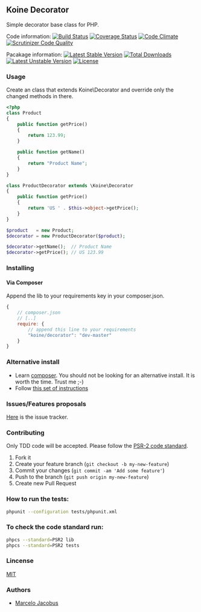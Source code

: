 Koine Decorator
-----------------

Simple decorator base class for PHP.

Code information:
[![Build Status](https://travis-ci.org/koinephp/Decorator.png?branch=master)](https://travis-ci.org/koinephp/Decorator)
[![Coverage Status](https://coveralls.io/repos/koinephp/Decorator/badge.png)](https://coveralls.io/r/koinephp/Decorator)
[![Code Climate](https://codeclimate.com/github/koinephp/Decorator.png)](https://codeclimate.com/github/koinephp/Decorator)
[![Scrutinizer Code Quality](https://scrutinizer-ci.com/g/koinephp/Decorator/badges/quality-score.png?b=master)](https://scrutinizer-ci.com/g/koinephp/Decorator/?branch=master)

Pacakage information:
[![Latest Stable Version](https://poser.pugx.org/koine/decorator/v/stable.svg)](https://packagist.org/packages/koine/decorator)
[![Total Downloads](https://poser.pugx.org/koine/decorator/downloads.svg)](https://packagist.org/packages/koine/decorator)
[![Latest Unstable Version](https://poser.pugx.org/koine/decorator/v/unstable.svg)](https://packagist.org/packages/koine/decorator)
[![License](https://poser.pugx.org/koine/decorator/license.svg)](https://packagist.org/packages/koine/decorator)

### Usage

Create an class that extends Koine\Decorator and override only the 
changed methods in there.

```php
<?php
class Product
{
    public function getPrice()
    {
        return 123.99;
    }

    public function getName()
    {
        return "Product Name";
    }
}

class ProductDecorator extends \Koine\Decorator
{
    public function getPrice()
    {
        return 'US ' . $this->object->getPrice();
    }
}

$product   = new Product;
$decorator = new ProductDecorator($product);

$decorator->getName();  // Product Name
$decorator->getPrice(); // US 123.99
```

### Installing

#### Via Composer
Append the lib to your requirements key in your composer.json.

```javascript
{
    // composer.json
    // [..]
    require: {
        // append this line to your requirements
        "koine/decorator": "dev-master"
    }
}
```

### Alternative install
- Learn [composer](https://getcomposer.org). You should not be looking for an alternative install. It is worth the time. Trust me ;-)
- Follow [this set of instructions](#installing-via-composer)

### Issues/Features proposals

[Here](https://github.com/koine-php/decorator/issues) is the issue tracker.

### Contributing

Only TDD code will be accepted. Please follow the [PSR-2 code standard](https://github.com/php-fig/fig-standards/blob/master/accepted/PSR-2-coding-style-guide.md).

1. Fork it
2. Create your feature branch (`git checkout -b my-new-feature`)
3. Commit your changes (`git commit -am 'Add some feature'`)
4. Push to the branch (`git push origin my-new-feature`)
5. Create new Pull Request

### How to run the tests:

```bash
phpunit --configuration tests/phpunit.xml
```

### To check the code standard run:

```bash
phpcs --standard=PSR2 lib
phpcs --standard=PSR2 tests
```

### Lincense
[MIT](MIT-LICENSE)

### Authors

- [Marcelo Jacobus](https://github.com/mjacobus)
